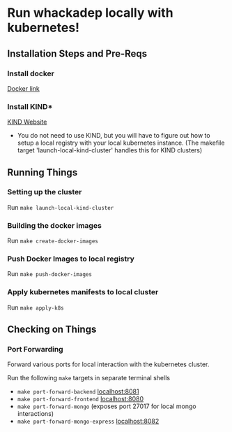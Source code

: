 # Run whackadep locally with kubernetes!

## Installation Steps and Pre-Reqs

### Install docker

[Docker link](https://docs.docker.com/get-docker/)

### Install KIND*

[KIND Website](https://kind.sigs.k8s.io/)

* You do not need to use KIND, but you will have to figure out how to setup a local registry with your local kubernetes instance. (The makefile target 'launch-local-kind-cluster' handles this for KIND clusters)

## Running Things

### Setting up the cluster

Run `make launch-local-kind-cluster`

### Building the docker images

Run `make create-docker-images`

### Push Docker Images to local registry

Run `make push-docker-images`

### Apply kubernetes manifests to local cluster

Run `make apply-k8s`


## Checking on Things

### Port Forwarding

Forward various ports for local interaction with the kubernetes cluster.

Run the following `make` targets in separate terminal shells
- `make port-forward-backend` [localhost:8081](https://localhost:8081)
- `make port-forward-frontend` [localhost:8080](https://localhost:8080)
- `make port-forward-mongo` (exposes port 27017 for local mongo interactions)
- `make port-forward-mongo-express` [localhost:8082](https://localhost:8082)
